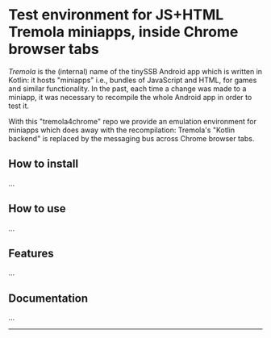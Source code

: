 # Test environment for JS+HTML Tremola miniapps, inside Chrome browser tabs

_Tremola_ is the (internal) name of the tinySSB Android app which is
written in Kotlin: it hosts "miniapps" i.e., bundles of JavaScript and
HTML, for games and similar functionality. In the past, each time a
change was made to a miniapp, it was necessary to recompile the whole
Android app in order to test it.

With this "tremola4chrome" repo we provide an emulation environment
for miniapps which does away with the recompilation: Tremola's "Kotlin
backend" is replaced by the messaging bus across Chrome browser tabs.

## How to install

...

## How to use

...

## Features

...

## Documentation

...

---
